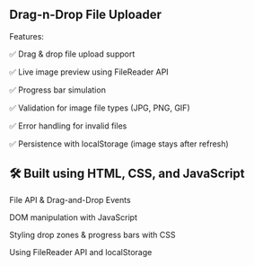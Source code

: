## Drag-n-Drop File Uploader

 Features:
 
✅ Drag & drop file upload support

✅ Live image preview using FileReader API


✅ Progress bar simulation

✅ Validation for image file types (JPG, PNG, GIF)

✅ Error handling for invalid files

✅ Persistence with localStorage (image stays after refresh)



🛠 Built using HTML, CSS, and JavaScript
-
File API & Drag-and-Drop Events

DOM manipulation with JavaScript

Styling drop zones & progress bars with CSS

Using FileReader API and localStorage
